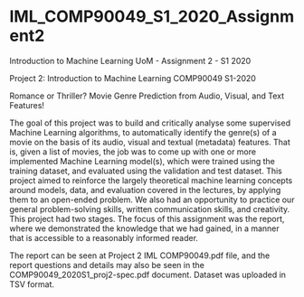 # IML_COMP90049_S1_2020_Assignment2
Introduction to Machine Learning UoM - Assignment 2 - S1 2020

Project 2: Introduction to Machine Learning COMP90049 S1-2020

Romance or Thriller? Movie Genre Prediction from Audio, Visual, and Text Features!

The goal of this project was to build and critically analyse some supervised Machine Learning algorithms, to automatically identify the genre(s) of a movie on the basis of its audio, visual and textual (metadata) features. That is, given a list of movies, the job was to come up with one or more implemented Machine Learning model(s), which were trained using the training dataset, and evaluated using the validation and test dataset. This project aimed to reinforce the largely theoretical machine learning concepts around models, data, and evaluation covered in the lectures, by applying them to an open-ended problem. We also had an opportunity to practice our general problem-solving skills, written communication skills, and creativity. This project had two stages. The focus of this assignment was the report, where we demonstrated the knowledge that we had gained, in a manner that is accessible to a reasonably informed reader.

The report can be seen at Project 2 IML COMP90049.pdf file, and the report questions and details may also be seen in the COMP90049_2020S1_proj2-spec.pdf document. Dataset was uploaded in TSV format.
